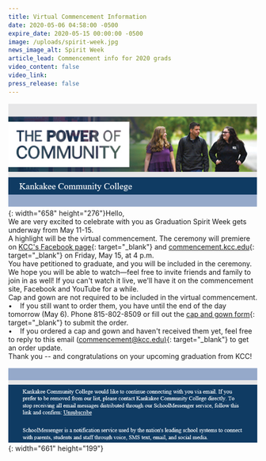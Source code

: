 ```yaml
---
title: Virtual Commencement Information
date: 2020-05-06 04:58:00 -0500
expire_date: 2020-05-15 00:00:00 -0500
image: /uploads/spirit-week.jpg
news_image_alt: Spirit Week
article_lead: Commencement info for 2020 grads
video_content: false
video_link:
press_release: false
---
```


![](/uploads/power-of-community-banner---annotation-2020-05-05-134831.png){: width="658" height="276"}Hello,&nbsp;<br>We are very excited to celebrate with you as Graduation Spirit Week gets underway from May 11-15.<br>A highlight will be the virtual commencement. The ceremony will premiere on [KCC's Facebook page](https://www.facebook.com/KankakeeCommunityCollege/){: target="_blank"} and [commencement.kcc.edu](https://commencement.kcc.edu/){: target="_blank"} on Friday, May 15, at 4 p.m.<br>You have petitioned to graduate, and you will be included in the ceremony. We hope you will be able to watch—feel free to invite friends and family to join in as well\! If you can't watch it live, we'll have it on the commencement site, Facebook and YouTube for a while.<br>Cap and gown are not required to be included in the virtual commencement.<br>• &nbsp; &nbsp;If you still want to order them, you have until the end of the day tomorrow (May 6). Phone 815-802-8509 or fill out the [cap and gown form](https://form.jotform.com/90215848682969){: target="_blank"} to submit the order.<br>• &nbsp; &nbsp;If you ordered a cap and gown and haven't received them yet, feel free to reply to this email ([commencement@kcc.edu)](mailto:commencement@kcc.edu){: target="_blank"} to get an order update.&nbsp;<br>Thank you -- and congratulations on your upcoming graduation from KCC\!

![](/uploads/end-info---annotation-2020-05-05-135036.png){: width="661" height="199"}

&nbsp;